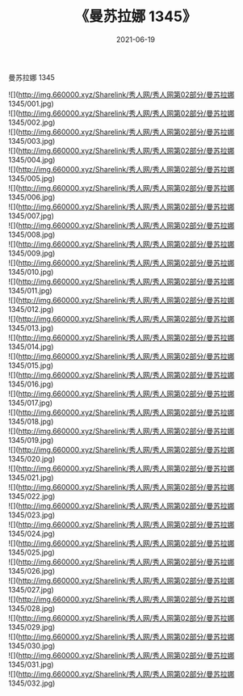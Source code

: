 ﻿---
layout: post
title:  《曼苏拉娜 1345》
date:   2021-06-19
img: http://img.660000.xyz/Sharelink/秀人网/秀人网第02部分/曼苏拉娜 1345/000.jpg
categories: [美女, 清纯, 唯美]
---

曼苏拉娜 1345

  ![](http://img.660000.xyz/Sharelink/秀人网/秀人网第02部分/曼苏拉娜 1345/001.jpg) <br> ![](http://img.660000.xyz/Sharelink/秀人网/秀人网第02部分/曼苏拉娜 1345/002.jpg) <br> ![](http://img.660000.xyz/Sharelink/秀人网/秀人网第02部分/曼苏拉娜 1345/003.jpg) <br> ![](http://img.660000.xyz/Sharelink/秀人网/秀人网第02部分/曼苏拉娜 1345/004.jpg) <br> ![](http://img.660000.xyz/Sharelink/秀人网/秀人网第02部分/曼苏拉娜 1345/005.jpg) <br> ![](http://img.660000.xyz/Sharelink/秀人网/秀人网第02部分/曼苏拉娜 1345/006.jpg) <br> ![](http://img.660000.xyz/Sharelink/秀人网/秀人网第02部分/曼苏拉娜 1345/007.jpg) <br> ![](http://img.660000.xyz/Sharelink/秀人网/秀人网第02部分/曼苏拉娜 1345/008.jpg) <br> ![](http://img.660000.xyz/Sharelink/秀人网/秀人网第02部分/曼苏拉娜 1345/009.jpg) <br> ![](http://img.660000.xyz/Sharelink/秀人网/秀人网第02部分/曼苏拉娜 1345/010.jpg) <br> ![](http://img.660000.xyz/Sharelink/秀人网/秀人网第02部分/曼苏拉娜 1345/011.jpg) <br> ![](http://img.660000.xyz/Sharelink/秀人网/秀人网第02部分/曼苏拉娜 1345/012.jpg) <br> ![](http://img.660000.xyz/Sharelink/秀人网/秀人网第02部分/曼苏拉娜 1345/013.jpg) <br> ![](http://img.660000.xyz/Sharelink/秀人网/秀人网第02部分/曼苏拉娜 1345/014.jpg) <br> ![](http://img.660000.xyz/Sharelink/秀人网/秀人网第02部分/曼苏拉娜 1345/015.jpg) <br> ![](http://img.660000.xyz/Sharelink/秀人网/秀人网第02部分/曼苏拉娜 1345/016.jpg) <br> ![](http://img.660000.xyz/Sharelink/秀人网/秀人网第02部分/曼苏拉娜 1345/017.jpg) <br> ![](http://img.660000.xyz/Sharelink/秀人网/秀人网第02部分/曼苏拉娜 1345/018.jpg) <br> ![](http://img.660000.xyz/Sharelink/秀人网/秀人网第02部分/曼苏拉娜 1345/019.jpg) <br> ![](http://img.660000.xyz/Sharelink/秀人网/秀人网第02部分/曼苏拉娜 1345/020.jpg) <br> ![](http://img.660000.xyz/Sharelink/秀人网/秀人网第02部分/曼苏拉娜 1345/021.jpg) <br> ![](http://img.660000.xyz/Sharelink/秀人网/秀人网第02部分/曼苏拉娜 1345/022.jpg) <br> ![](http://img.660000.xyz/Sharelink/秀人网/秀人网第02部分/曼苏拉娜 1345/023.jpg) <br> ![](http://img.660000.xyz/Sharelink/秀人网/秀人网第02部分/曼苏拉娜 1345/024.jpg) <br> ![](http://img.660000.xyz/Sharelink/秀人网/秀人网第02部分/曼苏拉娜 1345/025.jpg) <br> ![](http://img.660000.xyz/Sharelink/秀人网/秀人网第02部分/曼苏拉娜 1345/026.jpg) <br> ![](http://img.660000.xyz/Sharelink/秀人网/秀人网第02部分/曼苏拉娜 1345/027.jpg) <br> ![](http://img.660000.xyz/Sharelink/秀人网/秀人网第02部分/曼苏拉娜 1345/028.jpg) <br> ![](http://img.660000.xyz/Sharelink/秀人网/秀人网第02部分/曼苏拉娜 1345/029.jpg) <br> ![](http://img.660000.xyz/Sharelink/秀人网/秀人网第02部分/曼苏拉娜 1345/030.jpg) <br> ![](http://img.660000.xyz/Sharelink/秀人网/秀人网第02部分/曼苏拉娜 1345/031.jpg) <br> ![](http://img.660000.xyz/Sharelink/秀人网/秀人网第02部分/曼苏拉娜 1345/032.jpg) <br>